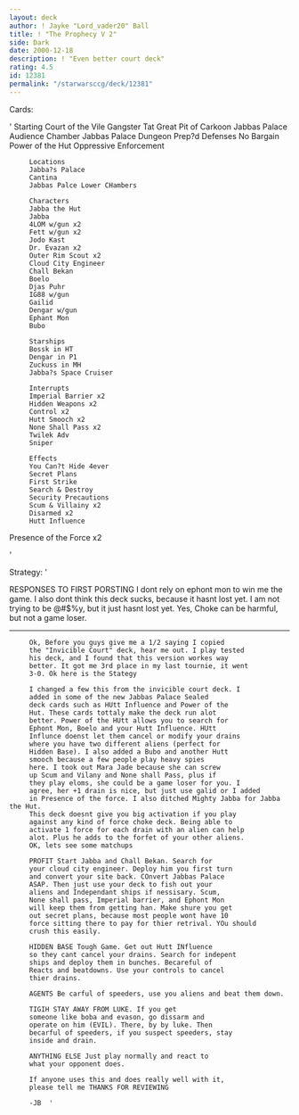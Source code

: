 ```yaml
---
layout: deck
author: ! Jayke "Lord_vader20" Ball
title: ! "The Prophecy V 2"
side: Dark
date: 2000-12-18
description: ! "Even better court deck"
rating: 4.5
id: 12381
permalink: "/starwarsccg/deck/12381"
---
```

Cards: 

' 		Starting
		 Court of the Vile Gangster
		 Tat Great Pit of Carkoon
		 Jabbas Palace Audience Chamber
		 Jabbas Palace Dungeon
		 Prep?d Defenses
		 No Bargain
		 Power of the Hut
		 Oppressive Enforcement

		 Locations
		 Jabba?s Palace
		 Cantina
		 Jabbas Palce Lower CHambers

		 Characters
		 Jabba the Hut
		 Jabba
		 4LOM w/gun x2
		 Fett w/gun x2
		 Jodo Kast
		 Dr. Evazan x2
		 Outer Rim Scout x2
		 Cloud City Engineer
		 Chall Bekan
		 Boelo
		 Djas Puhr
		 IG88 w/gun
		 Gailid
		 Dengar w/gun
		 Ephant Mon
		 Bubo

		 Starships
		 Bossk in HT
		 Dengar in P1
		 Zuckuss in MH
		 Jabba?s Space Cruiser

		 Interrupts
		 Imperial Barrier x2
		 Hidden Weapons x2
		 Control x2
		 Hutt Smooch x2
		 None Shall Pass x2
		 Twilek Adv
		 Sniper

		 Effects
		 You Can?t Hide 4ever
		 Secret Plans
		 First Strike
		 Search & Destroy
		 Security Precautions
		 Scum & Villainy x2
		 Disarmed x2
		 Hutt Influence
Presence of the Force x2

'

Strategy: '

RESPONSES TO FIRST PORSTING
I dont rely on ephont mon to win me the game. I also dont think this deck sucks, because it hasnt lost yet. I am not trying to be @#$%y, but it just hasnt lost yet. Yes, Choke can be harmful, but not a game loser.
*****************

		 Ok, Before you guys give me a 1/2 saying I copied
		 the "Invicible Court" deck, hear me out. I play tested
		 his deck, and I found that this version workes way
		 better. It got me 3rd place in my last tournie, it went
		 3-0. Ok here is the Stategy

		 I changed a few this from the invicible court deck. I
		 added in some of the new Jabbas Palace Sealed
		 deck cards such as HUtt Influence and Power of the
		 Hut. These cards tottaly make the deck run alot
		 better. Power of the HUtt allows you to search for
		 Ephont Mon, Boelo and your Hutt Influence. HUtt
		 Influnce doenst let them cancel or modify your drains
		 where you have two different aliens (perfect for
		 Hidden Base). I also added a Bubo and another Hutt
		 smooch because a few people play heavy spies
		 here. I took out Mara Jade because she can screw
		 up Scum and Vilany and None shall Pass, plus if
		 they play eloms, she could be a game loser for you. I
		 agree, her +1 drain is nice, but just use galid or I added
		 in Presence of the force. I also ditched Mighty Jabba for Jabba the Hut.
		 This deck doesnt give you big activation if you play
		 against any kind of force choke deck. Being able to
		 activate 1 force for each drain with an alien can help
		 alot. Plus he adds to the forfet of your other aliens.
		 OK, lets see some matchups

		 PROFIT Start Jabba and Chall Bekan. Search for
		 your cloud city engineer. Deploy him you first turn
		 and convert your site back. COnvert Jabbas Palace
		 ASAP. Then just use your deck to fish out your
		 aliens and Independant ships if nessisary. Scum,
		 None shall pass, Imperial barrier, and Ephont Mon
		 will keep them from getting han. Make shure you get
		 out secret plans, because most people wont have 10
		 force sitting there to pay for thier retrival. YOu should
		 crush this easily.

		 HIDDEN BASE Tough Game. Get out Hutt INfluence
		 so they cant cancel your drains. Search for indepent
		 ships and deploy them in bunches. Becareful of
		 Reacts and beatdowns. Use your controls to cancel
		 thier drains.

		 AGENTS Be carful of speeders, use you aliens and beat them down.

		 TIGIH STAY AWAY FROM LUKE. If you get
		 someone like boba and evason, go dissarm and
		 operate on him (EVIL). There, by by luke. Then
		 becarful of speeders, if you suspect speeders, stay
		 inside and drain.

		 ANYTHING ELSE Just play normally and react to
		 what your opponent does.

		 If anyone uses this and does really well with it,
		 please tell me THANKS FOR REVIEWING

		 -JB  '
